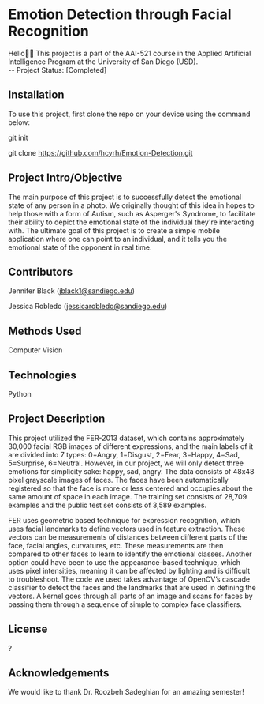# Emotion Detection through Facial Recognition
Hello:wave::smiley: This project is a part of the AAI-521 course in the Applied Artificial Intelligence Program at the University of San Diego (USD).  
-- Project Status: [Completed] 
## Installation
To use this project, first clone the repo on your device using the command below:

git init

git clone https://github.com/hcyrh/Emotion-Detection.git
## Project Intro/Objective
The main purpose of this project is to successfully detect the emotional state of any person in a photo. We originally thought of this idea in hopes to help those with a form of Autism, such as Asperger's Syndrome, to facilitate their ability to depict the emotional state of the individual they're interacting with. The ultimate goal of this project is to create a simple mobile application where one can point to an individual, and it tells you the emotional state of the opponent in real time. 
## Contributors
Jennifer Black (jblack1@sandiego.edu)

Jessica Robledo (jessicarobledo@sandiego.edu)
## Methods Used

Computer Vision
## Technologies

Python
## Project Description
This project utilized the FER-2013 dataset, which contains approximately 30,000 facial RGB images of different expressions, and the main labels of it are divided into 7 types: 0=Angry, 1=Disgust, 2=Fear, 3=Happy, 4=Sad, 5=Surprise, 6=Neutral. However, in our project, we will only detect three emotions for simplicity sake: happy, sad, angry. The data consists of 48x48 pixel grayscale images of faces. The faces have been automatically registered so that the face is more or less centered and occupies about the same amount of space in each image. The training set consists of 28,709 examples and the public test set consists of 3,589 examples.

FER uses geometric based technique for expression recognition, which uses facial landmarks to define vectors used in feature extraction. These vectors can be measurements of distances between different parts of the face, facial angles, curvatures, etc. These measurements are then compared to other faces to learn to identify the emotional classes. Another option could have been to use the appearance-based technique, which uses pixel intensities, meaning it can be affected by lighting and is difficult to troubleshoot. The code we used takes advantage of OpenCV’s cascade classifier to detect the faces and the landmarks that are used in defining the vectors. A kernel goes through all parts of an image and scans for faces by passing them through a sequence of simple to complex face classifiers.
## License
?
## Acknowledgements 
We would like to thank Dr. Roozbeh Sadeghian for an amazing semester!

